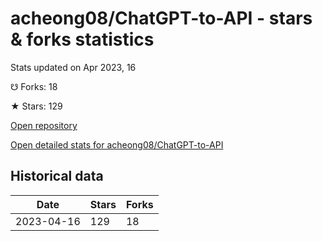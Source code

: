 # acheong08/ChatGPT-to-API - stars & forks statistics

Stats updated on Apr 2023, 16

☋ Forks: 18

★ Stars: 129

[Open repository](https://github.com/acheong08/ChatGPT-to-API)

[Open detailed stats for acheong08/ChatGPT-to-API](https://reviewgithub.com/rep/acheong08/ChatGPT-to-API)

## Historical data
| Date | Stars | Forks |
|------|-------|-------|
| 2023-04-16 | 129 | 18 | 

